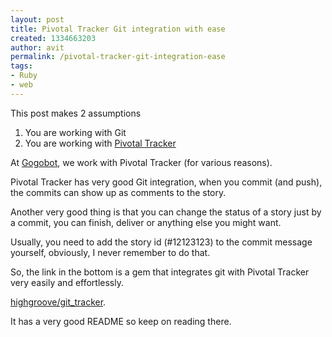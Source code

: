 ```yaml
---
layout: post
title: Pivotal Tracker Git integration with ease
created: 1334663203
author: avit
permalink: /pivotal-tracker-git-integration-ease
tags:
- Ruby
- web
---
```

<p>This post makes 2 assumptions</p>
<ol>
<li>You are working with Git</li>
<li>You are working with <a href="http://pivotaltracker.com" target="_blank">Pivotal Tracker</a></li>
</ol>
<p>At <a href="http://www.gogobot.com" target="_blank">Gogobot</a>, we work with Pivotal Tracker (for various reasons).</p>
<p>Pivotal Tracker has very good Git integration, when you commit (and push), the commits can show up as comments to the story.</p>
<p>Another very good thing is that you can change the status of a story just by a commit, you can finish, deliver or anything else you might want.</p>
<p>Usually, you need to add the story id (#12123123) to the commit message yourself, obviously, I never remember to do that.</p>
<p>So, the link in the bottom is a gem that integrates git with Pivotal Tracker very easily and effortlessly.</p>
<p><a href="https://github.com/highgroove/git_tracker">highgroove/git_tracker</a>.</p>
<p>It has a very good README so keep on reading there.</p>
